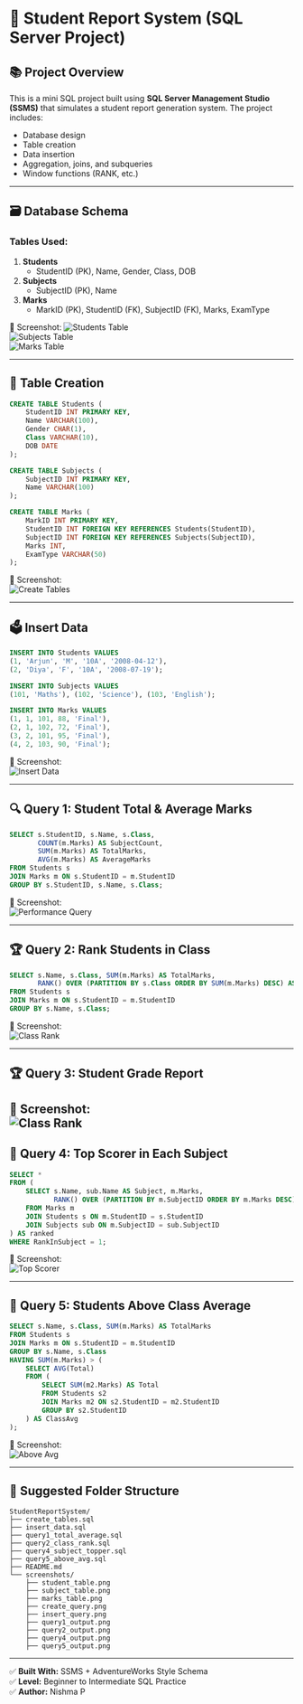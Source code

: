 # 📝 Student Report System (SQL Server Project)

## 📚 Project Overview

This is a mini SQL project built using **SQL Server Management Studio (SSMS)** that simulates a student report generation system. The project includes:
- Database design
- Table creation
- Data insertion
- Aggregation, joins, and subqueries
- Window functions (RANK, etc.)

---

## 🗃️ Database Schema

### Tables Used:
1. **Students**
    - StudentID (PK), Name, Gender, Class, DOB
2. **Subjects**
    - SubjectID (PK), Name
3. **Marks**
    - MarkID (PK), StudentID (FK), SubjectID (FK), Marks, ExamType

📸 Screenshot:
![Students Table](screenshots/student_table.png)  
![Subjects Table](screenshots/subject_table.png)  
![Marks Table](screenshots/marks_table.png)  

---

## 🧱 Table Creation

```sql
CREATE TABLE Students (
    StudentID INT PRIMARY KEY,
    Name VARCHAR(100),
    Gender CHAR(1),
    Class VARCHAR(10),
    DOB DATE
);

CREATE TABLE Subjects (
    SubjectID INT PRIMARY KEY,
    Name VARCHAR(100)
);

CREATE TABLE Marks (
    MarkID INT PRIMARY KEY,
    StudentID INT FOREIGN KEY REFERENCES Students(StudentID),
    SubjectID INT FOREIGN KEY REFERENCES Subjects(SubjectID),
    Marks INT,
    ExamType VARCHAR(50)
);
```

📸 Screenshot:  
![Create Tables](screenshots/create_tables_query.png)

---

## 🗳️ Insert Data

```sql
INSERT INTO Students VALUES
(1, 'Arjun', 'M', '10A', '2008-04-12'),
(2, 'Diya', 'F', '10A', '2008-07-19');

INSERT INTO Subjects VALUES
(101, 'Maths'), (102, 'Science'), (103, 'English');

INSERT INTO Marks VALUES
(1, 1, 101, 88, 'Final'),
(2, 1, 102, 72, 'Final'),
(3, 2, 101, 95, 'Final'),
(4, 2, 103, 90, 'Final');
```

📸 Screenshot:  
![Insert Data](screenshots/insert_data_query.png)

---

## 🔍 Query 1: Student Total & Average Marks

```sql
SELECT s.StudentID, s.Name, s.Class,
       COUNT(m.Marks) AS SubjectCount,
       SUM(m.Marks) AS TotalMarks,
       AVG(m.Marks) AS AverageMarks
FROM Students s
JOIN Marks m ON s.StudentID = m.StudentID
GROUP BY s.StudentID, s.Name, s.Class;
```

📸 Screenshot:  
![Performance Query](screenshots/query1_total_average.png)

---

## 🏆 Query 2: Rank Students in Class

```sql
SELECT s.Name, s.Class, SUM(m.Marks) AS TotalMarks,
       RANK() OVER (PARTITION BY s.Class ORDER BY SUM(m.Marks) DESC) AS ClassRank
FROM Students s
JOIN Marks m ON s.StudentID = m.StudentID
GROUP BY s.Name, s.Class;
```

📸 Screenshot:  
![Class Rank](screenshots/query2_class_rank.png)

---
## 🏆 Query 3: Student Grade Report




📸 Screenshot:  
![Class Rank](screenshots/query3_grade_report.png)
---

## 🥇 Query 4: Top Scorer in Each Subject

```sql
SELECT *
FROM (
    SELECT s.Name, sub.Name AS Subject, m.Marks,
           RANK() OVER (PARTITION BY m.SubjectID ORDER BY m.Marks DESC) AS RankInSubject
    FROM Marks m
    JOIN Students s ON m.StudentID = s.StudentID
    JOIN Subjects sub ON m.SubjectID = sub.SubjectID
) AS ranked
WHERE RankInSubject = 1;
```

📸 Screenshot:  
![Top Scorer](screenshots/query4_subject_topper.png)

---

## 🎯 Query 5: Students Above Class Average

```sql
SELECT s.Name, s.Class, SUM(m.Marks) AS TotalMarks
FROM Students s
JOIN Marks m ON s.StudentID = m.StudentID
GROUP BY s.Name, s.Class
HAVING SUM(m.Marks) > (
    SELECT AVG(Total)
    FROM (
        SELECT SUM(m2.Marks) AS Total
        FROM Students s2
        JOIN Marks m2 ON s2.StudentID = m2.StudentID
        GROUP BY s2.StudentID
    ) AS ClassAvg
);
```

📸 Screenshot:  
![Above Avg](screenshots/query5_above_avg.png)

---

## 📂 Suggested Folder Structure

```
StudentReportSystem/
├── create_tables.sql
├── insert_data.sql
├── query1_total_average.sql
├── query2_class_rank.sql
├── query4_subject_topper.sql
├── query5_above_avg.sql
├── README.md
└── screenshots/
    ├── student_table.png
    ├── subject_table.png
    ├── marks_table.png
    ├── create_query.png
    ├── insert_query.png
    ├── query1_output.png
    ├── query2_output.png
    ├── query4_output.png
    ├── query5_output.png
```

---

✅ **Built With:** SSMS + AdventureWorks Style Schema  
✅ **Level:** Beginner to Intermediate SQL Practice  
✅ **Author:** Nishma P
